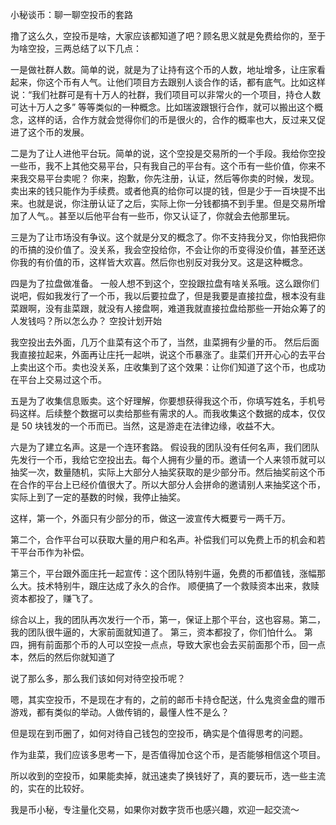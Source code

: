 小秘谈币：聊一聊空投币的套路

撸了这么久，空投币是啥，大家应该都知道了吧？顾名思义就是免费给你的，至于为啥空投，三两总结了以下几点：

一是做社群人数。简单的说，就是为了让持有这个币的人数，地址增多，让庄家看起来，你这个币有人气。让他们项目方去跟别人谈合作的话，都有底气。比如这样说：“我们社群可是有十万人的社群，我们项目可以非常火的一个项目，持仓人数可达十万人之多” 等等类似的一种概念。比如瑞波跟银行合作，就可以搬出这个概念，这样的话，合作方就会觉得你们的币是很火的，合作的概率也大，反过来又促进了这个币的发展。

二是为了让人进他平台玩。简单的说，这个空投是交易所的一个手段。我给你空投一些币，我不上其他交易平台，只有我自己的平台有。这个币有一些价值，你来不来我交易平台卖呢？ 你来，抱歉，你先注册，认证，然后等你卖的时候，发现。卖出来的钱只能作为手续费。或者他真的给你可以提的钱，但是少于一百块提不出来。也就是说，你注册认证了之后，实际上你一分钱都搞不到手里。但是交易所增加了人气。。甚至以后他平台有一些币，你又认证了，你就会去他那里玩。

三是为了让市场没有争议。这个就是分叉的概念了。你不支持我分叉，你怕我把你的币搞的没价值了。没关系，我会空投给你，不会让你的币变得没价值，甚至还送你我的有价值的币，这样皆大欢喜。然后你也别反对我分叉。这是这种概念。

四是为了拉盘做准备。 一般人想不到这个，空投跟拉盘有啥关系哦。这么跟你们说吧，假如我发行了一个币，我以后要拉盘了，但是我要是直接拉盘，根本没有韭菜跟啊，没有韭菜跟，就没有人接盘啊，难道我就直接拉盘给那些一开始众筹了的人发钱吗？所以怎么办？ 空投计划开始

我空投出去外面，几万个韭菜有这个币了，当然，韭菜拥有少量的币。 然后后面我直接拉起来，外面再让庄托一起哄，说这个币暴涨了。韭菜们开开心心的去平台上卖出这个币。卖也没关系，庄收集到了这个效果：让你们知道了这个币，也成功在平台上交易过这个币。

五是为了收集信息贩卖。这个好理解，你要想获得我这个币，你填写姓名，手机号码这样。后续整个数据可以卖给那些有需求的人。而我收集这个数据的成本，仅仅是 50 块钱发的一个币而已。当然，这是游走在法律边缘，收益不大。

六是为了建立名声。这是一个连环套路。 假设我的团队没有任何名声，我们团队先发行一个币，我给它空投出去。每个人拥有少量的币。邀请一个人来领币就可以抽奖一次，数量随机，实际上大部分人抽奖获取的是少部分币。然后抽奖前这个币在合作的平台上已经价值很大了。所以大部分人会拼命的邀请别人来抽奖这个币，实际上到了一定的基数的时候，我停止抽奖。

这样，第一个，外面只有少部分的币，做这一波宣传大概要亏一两千万。

第二个，合作平台可以获取大量的用户和名声。补偿我们可以免费上币的机会和若干平台币作为补偿。

第三个，平台跟外面庄托一起宣传：这个团队特别牛逼，免费的币都值钱，涨幅那么大。技术特别牛，跟庄达成了永久的合作。 顺便搞了一个救赎资本出来，救赎资本都投了，赚飞了。

综合以上，我的团队再次发行一个币，第一，保证上那个平台，这也容易。第二，我的团队很牛逼的，大家前面就知道了。 第三，资本都投了，你们怕什么。 第四，拥有前面那个币的人可以空投一点点，导致大家也会去买前面那个币，回一点本，然后的然后你就知道了

说了那么多，那么我们该如何对待空投币呢？

嗯，其实空投币，不是现在才有的，之前的邮币卡持仓配送，什么鬼资金盘的赠币游戏，都有类似的举动。人做传销的，最懂人性不是么？

但是现在到币圈了，如何对待自己钱包的空投币，确实是个值得思考的问题。

作为韭菜，我们应该多思考一下，是否值得加仓这个币，是否能够相信这个项目。

所以收到的空投币，如果能卖掉，就迅速卖了换钱好了，真的要玩币，选一些主流的，实在的比较好。

我是币小秘，专注量化交易，如果你对数字货币也感兴趣，欢迎一起交流～

<!---->
